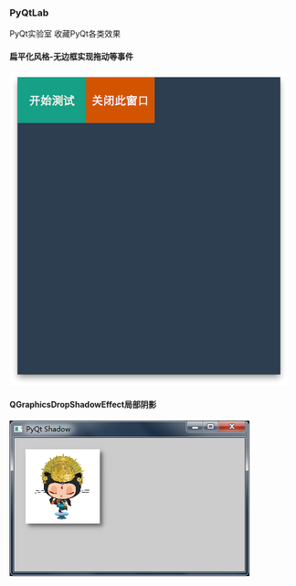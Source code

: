 ### PyQtLab

PyQt实验室
收藏PyQt各类效果

#### 扁平化风格-无边框实现拖动等事件
![github logo](dragwindow.png)

#### QGraphicsDropShadowEffect局部阴影
![github logo](PyQt-QGraphicsDropShadowEffect/pyqtshadow.png)
